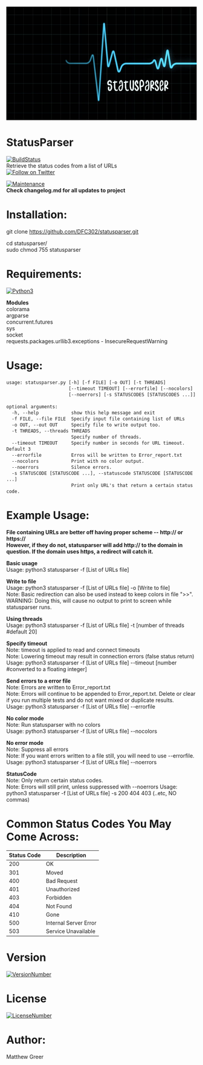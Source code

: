 <p align="center">
  <img width="850" height="300" src="https://github.com/DFC302/statusparser/blob/master/images/logo.png">
</p>

# StatusParser
[![BuildStatus](https://travis-ci.org/DFC302/statusparser.svg?branch=master)](https://travis-ci.org/DFC302/statusparser) \
Retrieve the status codes from a list of URLs \
[![Follow on Twitter](https://img.shields.io/twitter/follow/Vail__.svg?logo=twitter)](https://twitter.com/Vail__)

[![Maintenance](https://img.shields.io/badge/Maintained%3F-yes-green.svg)](https://GitHub.com/Naereen/StrapDown.js/graphs/commit-activity) \
**Check changelog.md for all updates to project**

# Installation:
git clone https://github.com/DFC302/statusparser.git

cd statusparser/ \
sudo chmod 755 statusparser

# Requirements:
[![Python3](https://img.shields.io/badge/Made%20with-Python3-1f425f.svg)](https://shields.io/)

**Modules** \
colorama \
argparse \
concurrent.futures \
sys \
socket \
requests.packages.urllib3.exceptions - InsecureRequestWarning

# Usage:
```
usage: statusparser.py [-h] [-f FILE] [-o OUT] [-t THREADS]
                       [--timeout TIMEOUT] [--errorfile] [--nocolors]
                       [--noerrors] [-s STATUSCODES [STATUSCODES ...]]

optional arguments:
  -h, --help            show this help message and exit
  -f FILE, --file FILE  Specify input file containing list of URLs
  -o OUT, --out OUT     Specify file to write output too.
  -t THREADS, --threads THREADS
                        Specify number of threads.
  --timeout TIMEOUT     Specify number in seconds for URL timeout. Default 3
  --errorfile           Erros will be written to Error_report.txt
  --nocolors            Print with no color output.
  --noerrors            Silence errors.
  -s STATUSCODE [STATUSCODE ...], --statuscode STATUSCODE [STATUSCODE ...]
                        Print only URL's that return a certain status code.

```
# Example Usage:

**File containing URLs are better off having proper scheme -- http:// or https:// \
However, if they do not, statusparser will add http:// to the domain in question. If the domain uses https, a redirect will catch it.**

**Basic usage** \
Usage: python3 statusparser -f [List of URLs file]

**Write to file** \
Usage: python3 statusparser -f [List of URLs file] -o [Write to file] \
Note: Basic redirection can also be used instead to keep colors in file ">>". WARNING: Doing this, will cause no output to print to screen while statusparser runs.

**Using threads** \
Usage: python3 statusparser -f [List of URLs file] -t [number of threads #default 20]

**Specify timeout** \
Note: timeout is applied to read and connect timeouts \
Note: Lowering timeout may result in connection errors (false status return) \
Usage: python3 statusparser -f [List of URLs file] --timeout [number #converted to a floating integer]

**Send errors to a error file** \
Note: Errors are written to Error_report.txt \
Note: Errors will continue to be appended to Error_report.txt. Delete or clear if you run multiple tests and do not want mixed or duplicate results. \
Usage: python3 statusparser -f [List of URLs file] --errorfile

**No color mode** \
Note: Run statusparser with no colors \
Usage: python3 statusparser -f [List of URLs file] --nocolors

**No error mode** \
Note: Suppress all errors \
Note: If you want errors written to a file still, you will need to use --errorfile. \
Usage: python3 statusparser -f [List of URLs file] --noerrors

**StatusCode** \
Note: Only return certain status codes. \
Note: Errors will still print, unless suppressed with --noerrors
Usage: python3 statusparser -f [List of URLs file] -s 200 404 403 (..etc, NO commas)


# Common Status Codes You May Come Across:
| Status Code | Description |
| --- | --- |
| 200 | OK |
| 301 | Moved |
| 400 | Bad Request |
| 401 | Unauthorized |
| 403 | Forbidden |
| 404 | Not Found |
| 410 | Gone |
| 500 | Internal Server Error |
| 503 | Service Unavailable |

# Version
[![VersionNumber](https://img.shields.io/badge/Version-2.1.1-dark_green.svg)](https://shields.io/)

# License
[![LicenseNumber](https://img.shields.io/badge/License-MIT-dark_green.svg)](https://shields.io/)

# Author:
Matthew Greer
